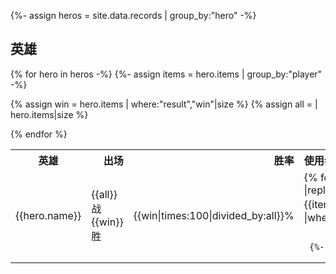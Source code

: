 {%- assign heros = site.data.records | group_by:"hero" -%}

## 英雄

<table>
  <tr>
    <th style="text-align:center">英雄</th>
    <th style="text-align:right">出场</th>
     <th style="text-align:right">胜率</th>
    <th style="text-align:left">使用者</th>
  </tr>
  
{% for hero in heros -%}
  {%- assign items = hero.items | group_by:"player" -%}
<tr> 
  <td> {{hero.name}} </td>
  
  {% assign win = hero.items | where:"result","win"|size %}
   {% assign all = | hero.items|size %}
  <td> {{all}}战<br>{{win}}胜 </td>
   <td> {{win|times:100|divided_by:all}}% </td>
  <td>
     {% for item in items %}
          {{ item.name |replace:"Kids.",""|replace:"Go·",""}} {{item.items|size}}
          胜 {{item.items |where:"result","win"|size }}
            
        
           <br>
     {%- endfor -%} 
  </td>
</tr>
{% endfor %}
</table>
